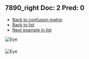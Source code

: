## 7890_right Doc: 2 Pred: 0
- [Back to confusion matrix](https://github.com/juliandewit/kaggle_retinopathy/blob/master/matrix.md)
- [Back to list](https://github.com/juliandewit/kaggle_retinopathy/blob/master/lists/20/list.md)
- [Next example in list](https://github.com/juliandewit/kaggle_retinopathy/blob/master/lists/20/78/7894_right.md)

![Eye](https://retinopaty.blob.core.windows.net/size1024/7890_right_2.jpeg)

### 

![Eye]()
